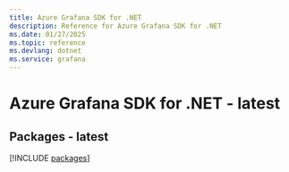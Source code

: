 ```yaml
---
title: Azure Grafana SDK for .NET
description: Reference for Azure Grafana SDK for .NET
ms.date: 01/27/2025
ms.topic: reference
ms.devlang: dotnet
ms.service: grafana
---
```

# Azure Grafana SDK for .NET - latest
## Packages - latest
[!INCLUDE [packages](grafana-index.md)]